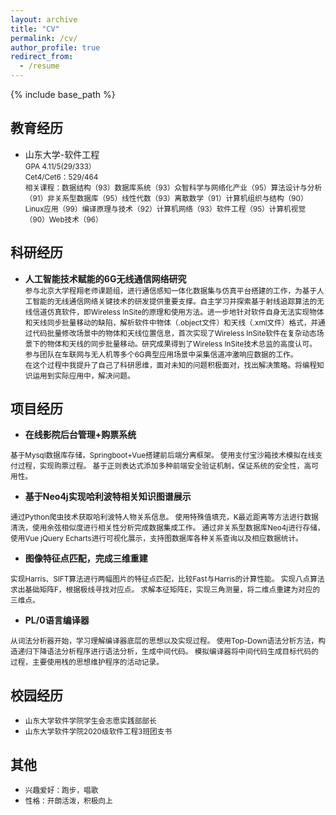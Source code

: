 ```yaml
---
layout: archive
title: "CV"
permalink: /cv/
author_profile: true
redirect_from:
  - /resume
---
```


{% include base_path %}

## 教育经历

* 山东大学-软件工程            
 <small>GPA 4.11/5(29/333）<br/>
 Cet4/Cet6：529/464<br/>
 相关课程：数据结构（93）数据库系统（93）众智科学与网络化产业（95）算法设计与分析（91）非关系型数据库（95）线性代数（93）离散数学（91）计算机组织与结构（90）Linux应用（99）编译原理与技术（92）计算机网络（93）软件工程（95）计算机视觉（90）Web技术（96） </small>

## 科研经历
* **人工智能技术赋能的6G无线通信网络研究** <br/>
  <small>
  参与北京大学程翔老师课题组，进行通信感知一体化数据集与仿真平台搭建的工作，为基于人工智能的无线通信网络关键技术的研发提供重要支撑。自主学习并探索基于射线追踪算法的无线信道仿真软件，即Wireless InSite的原理和使用方法。进一步地针对软件自身无法实现物体和天线同步批量移动的缺陷，解析软件中物体（.object文件）和天线（.xml文件）格式，并通过代码批量修改场景中的物体和天线位置信息，首次实现了Wireless InSite软件在复杂动态场景下的物体和天线的同步批量移动。研究成果得到了Wireless InSite技术总监的高度认可。 参与团队在车联网与无人机等多个6G典型应用场景中采集信道冲激响应数据的工作。</br>
  在这个过程中我提升了自己了科研思维，面对未知的问题积极面对，找出解决策略。将编程知识运用到实际应用中，解决问题。
  </small>


## 项目经历
* **在线影院后台管理+购票系统**<br/>
<small>
基于Mysql数据库存储，Springboot+Vue搭建前后端分离框架。
使用支付宝沙箱技术模拟在线支付过程，实现购票过程。
基于正则表达式添加多种前端安全验证机制，保证系统的安全性，高可用性。 </small>

* **基于Neo4j实现哈利波特相关知识图谱展示** <br/>
<small> 
通过Python爬虫技术获取哈利波特人物关系信息。
使用特殊值填充，K最近距离等方法进行数据清洗，使用余弦相似度进行相关性分析完成数据集成工作。
通过非关系型数据库Neo4j进行存储，使用Vue jQuery Echarts进行可视化展示，支持图数据库各种关系查询以及相应数据统计。 </small>

* **图像特征点匹配，完成三维重建**<br/>
<small>
实现Harris、SIFT算法进行两幅图片的特征点匹配，比较Fast与Harris的计算性能。
实现八点算法求出基础矩阵F，根据极线寻找对应点。
求解本征矩阵E，实现三角测量，将二维点重建为对应的三维点。 </small>

* **PL/0语言编译器** <br/>
<small>
从词法分析器开始，学习理解编译器底层的思想以及实现过程。
使用Top-Down语法分析方法，构造递归下降语法分析程序进行语法分析，生成中间代码。
模拟编译器将中间代码生成目标代码的过程，主要使用栈的思想维护程序的活动记录。
 </small>

## 校园经历

  * <small>山东大学软件学院学生会志愿实践部部长    </small>
  *  <small>山东大学软件学院2020级软件工程3班团支书       </small> 
  
## 其他
  * <small>兴趣爱好：跑步，唱歌</small>
  * <small>性格：开朗活泼，积极向上</small>
  
